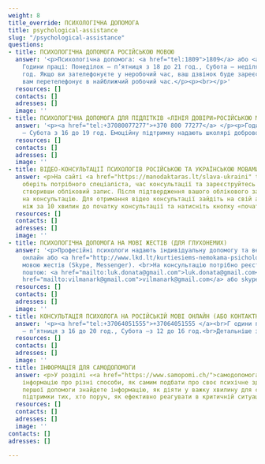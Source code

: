 ```yaml
---
weight: 8
title_override: ПСИХОЛОГІЧНА ДОПОМОГА
title: psychological-assistance
slug: "/psychological-assistance"
questions:
- title: ПСИХОЛОГІЧНА ДОПОМОГА РОСІЙСЬКОЮ МОВОЮ
  answer: '<p>Психологічна допомога: <a href="tel:1809">1809</a> або <a href="tel:+37066465792">+37066465792</a>
    Години праці: Понеділок – п’ятниця з 18 до 21 год., Субота – неділя з 12 до 15
    год. Якщо ви зателефонуєте у неробочий час, ваш дзвінок буде зареєстровано. Консультант
    вам перетелефонує в найближчий робочий час.</p><p><br></p>'
  resources: []
  contacts: []
  adresses: []
  image: ''
- title: ПСИХОЛОГІЧНА ДОПОМОГА ДЛЯ ПІДЛІТКІВ «ЛІНІЯ ДОВІРИ»РОСІЙСЬКОЮ МОВОЮ
  answer: '<p><a href="tel:+37080077277">+370 800 77277</a> </p><p>Години праці: Понеділок
    – Субота з 16 до 19 год. Емоційну підтримку надають школярі добровольці.</p><p><br></p>'
  resources: []
  contacts: []
  adresses: []
  image: ''
- title: ВІДЕО-КОНСУЛЬТАЦІЇ ПСИХОЛОГІВ РОСІЙСЬКОЮ ТА УКРАЇНСЬКОЮ МОВАМИ
  answer: <p>На сайті <a href="https://manodaktaras.lt/slava-ukraini" title="https://manodaktaras.lt/slava-ukraini">https://manodaktaras.lt/slava-ukraini</a>
    оберіть потрібного спеціаліста, час консультації та зареєструйтесь в системі,
    створивши обліковий запис. Після підтвердження вашого облікового запису чекайте
    на консультацію. Для отримання відео консультації зайдіть на свій акаунт не раніше
    ніж за 10 хвилин до початку консультації та натисніть кнопку «почати відео-консультацію»</p>
  resources: []
  contacts: []
  adresses: []
  image: ''
- title: ПСИХОЛОГІЧНА ДОПОМОГА НА МОВІ ЖЕСТІВ (ДЛЯ ГЛУХОНЕМИХ)
  answer: '<p>Професійні психологи надають індивідуальну допомогу та ведуть групи
    онлайн або <a href="http://www.lkd.lt/kurtiesiems-nemokama-psichologine-pagalba-gestu-kalba">контактно</a>
    мовою жестів (Skype, Messenger). <br>На консультацію потрібно реєструватися електронною
    поштою: <a href="mailto:luk.donata@gmail.com">luk.donata@gmail.com</a> або <a
    href="mailto:vilmanark@gmail.com">vilmanark@gmail.com</a> або skype: LKD.psichologas</p>'
  resources: []
  contacts: []
  adresses: []
  image: ''
- title: КОНСУЛЬТАЦІЯ ПСИХОЛОГА НА РОСІЙСЬКІЙ МОВІ ОНЛАЙН (АБО КОНТАКТНО)
  answer: '<p><a href="tel:+37064051555">+37064051555 </a><br>Г одини праці: Понеділок
    – п’ятниця з 16 до 20 год., Субота –з 12 до 16 год.<br>Детальніше за <a href="https://krizesiveikimas.lt/paslaugos/konsultacii-psihologa">посиланням</a>.</p>'
  resources: []
  contacts: []
  adresses: []
  image: ''
- title: ІНФОРМАЦІЯ ДЛЯ САМОДОПОМОГИ
  answer: <p>У розділі «<a href="https://www.samopomi.ch/">самодопомога</a>» ви знайдете
    інформацію про різні способи, як самим подбати про своє психічне здоров’я.У розділі
    першої допомоги знайдете інформацію, як діяти у важку хвилину для себе або для
    підтримки тих, хто поруч, як ефективно реагувати в критичній ситуації.</p>
  resources: []
  contacts: []
  adresses: []
  image: ''
contacts: []
adresses: []

---
```

